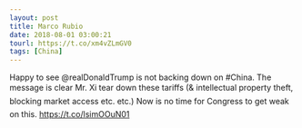 ```yaml
---
layout: post
title: Marco Rubio
date: 2018-08-01 03:00:21
tourl: https://t.co/xm4vZLmGV0
tags: [China]
---
```

Happy to see @realDonaldTrump is not backing down on #China. The message is clear Mr. Xi tear down these tariffs (&amp; intellectual property theft, blocking market access etc. etc.) Now  is no time for Congress to get weak on this.  https://t.co/lsimOOuN01